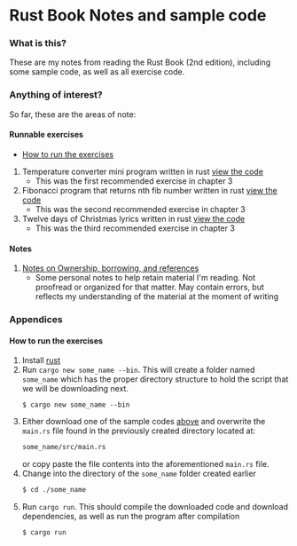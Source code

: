 # Rust Book Notes and sample code

### What is this?
These are my notes from reading the Rust Book (2nd edition), including some
sample code, as well as all exercise code.

### Anything of interest?
So far, these are the areas of note:

#### Runnable exercises

- [How to run the exercises](How-to-run-the-exercises)

1. Temperature converter mini program written in rust [view the code](./chapter_3/temp_converter/src/main.rs)
    - This was the first recommended exercise in chapter 3
2. Fibonacci program that returns nth fib number written in rust [view the code](./chapter_3/fibonacci/src/main.rs)
    - This was the second recommended exercise in chapter 3
3. Twelve days of Christmas lyrics written in rust [view the code](./chapter_3/twelve_days/src/main.rs)
    - This was the third recommended exercise in chapter 3
    
#### Notes
1. [Notes on Ownership, borrowing, and references](./chapter_4/notes.md)
    - Some personal notes to help retain material I'm reading.  Not proofread
    or organized for that matter. May contain errors, but reflects my
    understanding of the material at the moment of writing


### Appendices

#### How to run the exercises
1. Install [rust](https://www.rust-lang.org/en-US/install.html)
2. Run `cargo new some_name --bin`. This will create a folder named
`some_name` which has the proper directory structure to hold the script 
that we will be downloading next.
    ```
    $ cargo new some_name --bin
    ```
3. Either download one of the sample codes [above](####-Runnable-exercises)
and overwrite the `main.rs` file found in the previously created directory located at:
    ```bash
    some_name/src/main.rs
    ```
    or copy paste the file contents into the aforementioned `main.rs` file.
4. Change into the directory of the `some_name` folder created earlier
    ```bash
    $ cd ./some_name
    ```
5. Run `cargo run`. This should compile the downloaded code and download
dependencies, as well as run the program after compilation
    ```build
    $ cargo run
    ```
    